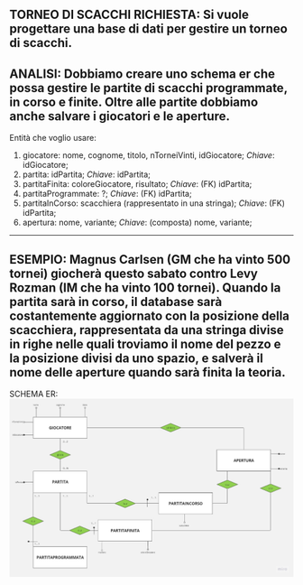 **TORNEO DI SCACCHI**
RICHIESTA:
Si vuole progettare una base di dati per gestire un torneo di scacchi.
--------------------------------------
ANALISI:
Dobbiamo creare uno schema er che possa gestire le partite di scacchi programmate, in corso e finite. Oltre alle partite dobbiamo anche salvare i giocatori e le aperture.
---------------------------------------
Entità che voglio usare:
1. giocatore: nome, cognome, titolo, nTorneiVinti, idGiocatore; 
*Chiave*: idGiocatore;
2. partita: idPartita;
*Chiave*: idPartita;
3. partitaFinita: coloreGiocatore, risultato;
*Chiave*: (FK) idPartita;
4. partitaProgrammate: ?;
*Chiave*: (FK) idPartita;
5. partitaInCorso: scacchiera (rappresentato in una stringa);
*Chiave*: (FK) idPartita;
6. apertura: nome, variante;
*Chiave*: (composta) nome, variante;
-------------------------------------
ESEMPIO:
Magnus Carlsen (GM che ha vinto 500 tornei) giocherà questo sabato contro Levy Rozman (IM che ha vinto 100 tornei).
Quando la partita sarà in corso, il database sarà costantemente aggiornato con la posizione della scacchiera, rappresentata da una stringa divise in righe nelle quali troviamo il nome del pezzo e la posizione divisi da uno spazio, e salverà il nome delle aperture quando sarà finita la teoria.
-------------------------------------
SCHEMA ER:
![Alt text](Untitled-1.jpg)

